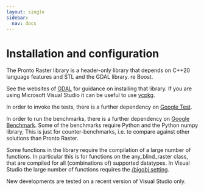 ```yaml
---
layout: single
sidebar: 
  nav: docs
---
```

# Installation and configuration
The Pronto Raster library is a header-only library that depends on C+\+20 language features and STL and the GDAL library. re Boost.

See the websites of [GDAL](http://www.gdal.org) for guidance on installing that library. If you are using Microsoft Visual Studio it can be useful to use [vcpkg](https://github.com/Microsoft/vcpkg). 

In order to invoke the tests, there is a further dependency on [Google Test](https://github.com/google/googletest).

In order to run the benchmarks, there is a further dependency on [Google Benchmark](https://github.com/google/benchmark). Some of the benchmarks require Python and the Python numpy library, This is just for counter-benchmarks, i.e. to compare against other solutions than Pronto Raster.


Some functions in the library require the compilation of a large number of functions. In particular this is for functions on the any_blind_raster class, that are compiled for all (combinations of) supported datatypes. In Visual Studio the large number of functions requires the [/bigobj setting](https://msdn.microsoft.com/en-us/library/ms173499.aspx).

New developments are tested on a recent version of Visual Studio only.
